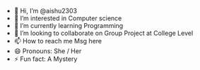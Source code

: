 - 👋 Hi, I’m @aishu2303
- 👀 I’m interested in Computer science
- 🌱 I’m currently learning Programming
- 💞️ I’m looking to collaborate on Group Project at College Level
- 📫 How to reach me Msg here
- 😄 Pronouns: She / Her
- ⚡ Fun fact: A Mystery

